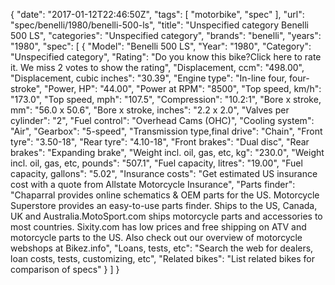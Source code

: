 {
    "date": "2017-01-12T22:46:50Z",
    "tags": [
        "motorbike",
        "spec"
    ],
    "url": "spec\/benelli\/1980\/benelli-500-ls",
    "title": "Unspecified category Benelli 500 LS",
    "categories": "Unspecified category",
    "brands": "benelli",
    "years": "1980",
    "spec": [
        {
            "Model": "Benelli 500 LS",
            "Year": "1980",
            "Category": "Unspecified category",
            "Rating": "Do you know this bike?Click here to rate it. We miss 2 votes to show the rating",
            "Displacement, ccm": "498.00",
            "Displacement, cubic inches": "30.39",
            "Engine type": "In-line four, four-stroke",
            "Power, HP": "44.00",
            "Power at RPM": "8500",
            "Top speed, km\/h": "173.0",
            "Top speed, mph": "107.5",
            "Compression": "10.2:1",
            "Bore x stroke, mm": "56.0 x 50.6",
            "Bore x stroke, inches": "2.2 x 2.0",
            "Valves per cylinder": "2",
            "Fuel control": "Overhead Cams (OHC)",
            "Cooling system": "Air",
            "Gearbox": "5-speed",
            "Transmission type,final drive": "Chain",
            "Front tyre": "3.50-18",
            "Rear tyre": "4.10-18",
            "Front brakes": "Dual disc",
            "Rear brakes": "Expanding brake",
            "Weight incl. oil, gas, etc, kg": "230.0",
            "Weight incl. oil, gas, etc, pounds": "507.1",
            "Fuel capacity, litres": "19.00",
            "Fuel capacity, gallons": "5.02",
            "Insurance costs": "Get estimated US insurance cost with a quote from Allstate Motorcycle Insurance",
            "Parts finder": "Chaparral provides online schematics & OEM parts for the US.   Motorcycle Superstore provides an easy-to-use parts finder. Ships to the US, Canada, UK and Australia.MotoSport.com ships motorcycle parts and accessories to most countries.    Sixity.com has low prices and free shipping on ATV and motorcycle parts to the US. Also check out our overview of motorcycle webshops at Bikez.info",
            "Loans, tests, etc": "Search the web for dealers, loan costs, tests, customizing, etc",
            "Related bikes": "List related bikes for comparison of specs"
        }
    ]
}